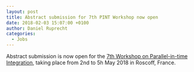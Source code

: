 ```yaml
---
layout: post
title: Abstract submission for 7th PINT Workshop now open
date: 2018-02-03 15:07:00 +0100
author: Daniel Ruprecht
categories:
  - Jobs
---
```


Abstract submission is now open for the [7th Workshop on Parallel-in-time Integration](http://www.math.univ-paris13.fr/~japhet/PINT/PINT2018_scientific_program.htm), taking place from 2nd to 5h May 2018 in Roscoff, France.

<!--more-->


